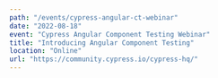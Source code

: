 ```yaml
---
path: "/events/cypress-angular-ct-webinar"
date: "2022-08-18"
event: "Cypress Angular Component Testing Webinar"
title: "Introducing Angular Component Testing"
location: "Online"
url: "https://community.cypress.io/cypress-hq/"
---
```

